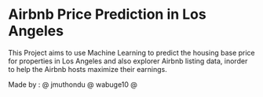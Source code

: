 # Airbnb Price Prediction in Los Angeles
This Project aims to use Machine Learning to predict the housing base price for properties in Los Angeles and also explorer Airbnb listing data, inorder to help the Airbnb hosts maximize their earnings.

Made by : @ jmuthondu
          @ wabuge10
          @ 
          
